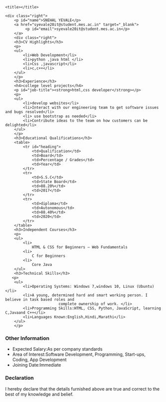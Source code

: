 <html>

<head>

    <title></title>
<link rel="stylesheet" href="exp2css.css">
</head>

<body>
     
    <div class="right">
        <p id="name">SNEHAL YEVALE</p>
        <a href="syevale20it@student.mes.ac.in" target="_blank">
             <p id="email">syevale20it@student.mes.ac.in</p>
        </a>
        <div class="right">
        <h3>CV Highlights</h3>
        <p>
        <ul>
            <li>Web Development</li>
            <li>python ,java html </li>
            <li>Css ,javascript</li>
            <li>c,c++</li>
        </ul>
        </p>
        <h3>Experience</h3>
        <h4>college level projects</h4>
        <p id="job-title"><strong>html,css developer</strong></p>
        <p>
        <ul>
            <li>develop websites</li>
            <li>Interact with our engineering team to get software issues and bugs resolved</li>
            <li> use bootstrap as needed</li>
            <li>Contribute ideas to the team on how customers can be delighted</li>
        </ul>
        </p>
        <h3>Educational Qualifications</h3>
        <table>
            <tr id="heading">
                <td>Qualification</td>
                <td>Board</td>
                <td>Percentage / Grades</td>
                <td>Year</td>
            </tr>
            <tr>
                <td>S.S.C</td>
                <td>State Board</td>
                <td>88.20%</td>
                <td>2017</td>
            </tr>
            <tr>
                <td>diploma</td>
                <td>Autonomous</td>
                <td>88.40%</td>
                <td>2020</td>
            </tr>
        </table>
        <h3>Independent Courses</h3>
        <p>
        <ul>
            <li>
                HTML & CSS for Beginners – Web Fundamentals
            <li>
                C for Beginners
            <li>
                Core Java   
        </ul>
        <h3>Technical Skills</h3>
       <p>
        <ul>
            <li>Operating Systems: Windows 7,windows 10, Linux (Ubuntu)</li>
            <li>A young, determined hard and smart working person. I believe in task based roles and
                            complete ownership of work. </li>
            <li>Programming Skills:HTML, CSS, Python, JavaScript, learning C,Javaand C++</li>
            <li>Languages Known:English,Hindi,Marathi</li>
        </ul>
        </p>
                              
                           
 <h3>Other Information</h3>
                    <p>
                    <ul>
                        <li>
                            Expected Salary:As per company standards
                        </li>
                        <li>
                            Area of Interest:Software Development, Programming, Start-ups,
                            Coding, App Development 
                        </li>
                        <li>
                            Joining Date:Immediate
                        </li>
                    </ul>
                    </p>
  <h3>Declaration</h3>
                    <p>
                        I hereby declare that the details furnished above are true and correct to the best of my
                        knowledge and belief.</p>
    
